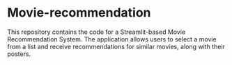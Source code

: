 # Movie-recommendation
This repository contains the code for a Streamlit-based Movie Recommendation System. The application allows users to select a movie from a list and receive recommendations for similar movies, along with their posters.
